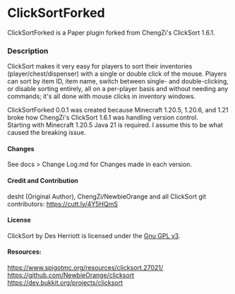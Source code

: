 # ClickSortForked
ClickSortForked is a Paper plugin forked from ChengZi's ClickSort 1.6.1.

### Description
ClickSort makes it very easy for players to sort their inventories (player/chest/dispenser) with a single or double click of the mouse. 
Players can sort by item ID, item name, switch between single- and double-clicking, or disable sorting entirely, all on a per-player basis and without needing any commands; it's all done with mouse clicks in inventory windows.

ClickSortForked 0.0.1 was created because Minecraft 1.20.5, 1.20.6, and 1.21 broke how ChengZi's ClickSort 1.6.1 was handling version control.  
Starting with Minecraft 1.20.5 Java 21 is required. I assume this to be what caused the breaking issue.

#### Changes
See docs > Change Log.md for Changes made in each version.

#### Credit and Contribution
desht (Original Author), ChengZi/NewbieOrange and all ClickSort git contributors: https://cutt.ly/4Y5HQmS

#### License
ClickSort by Des Herriott is licensed under the [Gnu GPL v3](http://www.gnu.org/licenses/gpl-3.0.html).

#### Resources:  
https://www.spigotmc.org/resources/clicksort.27021/  
https://github.com/NewbieOrange/clicksort
https://dev.bukkit.org/projects/clicksort
